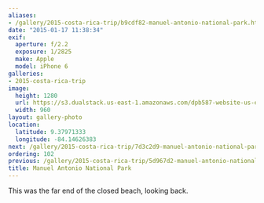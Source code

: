 ```yaml
---
aliases:
- /gallery/2015-costa-rica-trip/b9cdf82-manuel-antonio-national-park.html
date: "2015-01-17 11:38:34"
exif:
  aperture: f/2.2
  exposure: 1/2825
  make: Apple
  model: iPhone 6
galleries:
- 2015-costa-rica-trip
image:
  height: 1280
  url: https://s3.dualstack.us-east-1.amazonaws.com/dpb587-website-us-east-1/asset/gallery/2015-costa-rica-trip/b9cdf82-manuel-antonio-national-park~1280.jpg
  width: 960
layout: gallery-photo
location:
  latitude: 9.37971333
  longitude: -84.14626383
next: /gallery/2015-costa-rica-trip/7d3c2d9-manuel-antonio-national-park
ordering: 102
previous: /gallery/2015-costa-rica-trip/5d967d2-manuel-antonio-national-park
title: Manuel Antonio National Park
---
```


This was the far end of the closed beach, looking back.
